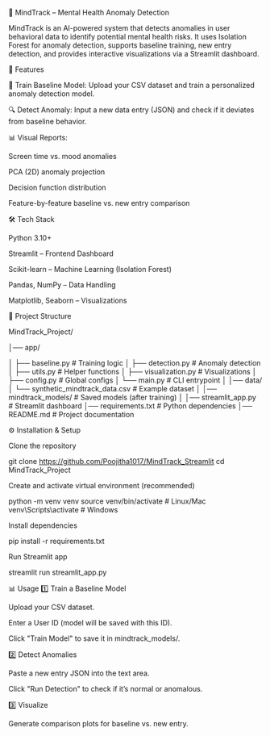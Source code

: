 🧠 MindTrack – Mental Health Anomaly Detection

MindTrack is an AI-powered system that detects anomalies in user behavioral data to identify potential mental health risks.
It uses Isolation Forest for anomaly detection, supports baseline training, new entry detection, and provides interactive visualizations via a Streamlit dashboard.

🚀 Features

📂 Train Baseline Model: Upload your CSV dataset and train a personalized anomaly detection model.

🔍 Detect Anomaly: Input a new data entry (JSON) and check if it deviates from baseline behavior.

📊 Visual Reports:

Screen time vs. mood anomalies

PCA (2D) anomaly projection

Decision function distribution

Feature-by-feature baseline vs. new entry comparison

🛠️ Tech Stack

Python 3.10+

Streamlit – Frontend Dashboard

Scikit-learn – Machine Learning (Isolation Forest)

Pandas, NumPy – Data Handling

Matplotlib, Seaborn – Visualizations

📂 Project Structure

MindTrack_Project/

│── app/

│   ├── baseline.py        # Training logic
│   ├── detection.py       # Anomaly detection
│   ├── utils.py           # Helper functions
│   ├── visualization.py   # Visualizations
│   ├── config.py          # Global configs
│   └── main.py            # CLI entrypoint
│
│── data/
│   └── synthetic_mindtrack_data.csv  # Example dataset
│
│── mindtrack_models/      # Saved models (after training)
│
│── streamlit_app.py       # Streamlit dashboard
│── requirements.txt       # Python dependencies
│── README.md              # Project documentation

⚙️ Installation & Setup

Clone the repository

git clone https://github.com/Poojitha1017/MindTrack_Streamlit
cd MindTrack_Project


Create and activate virtual environment (recommended)

python -m venv venv
source venv/bin/activate      # Linux/Mac
venv\Scripts\activate         # Windows


Install dependencies

pip install -r requirements.txt


Run Streamlit app

streamlit run streamlit_app.py

📊 Usage
1️⃣ Train a Baseline Model

Upload your CSV dataset.

Enter a User ID (model will be saved with this ID).

Click "Train Model" to save it in mindtrack_models/.

2️⃣ Detect Anomalies

Paste a new entry JSON into the text area.

Click "Run Detection" to check if it’s normal or anomalous.

3️⃣ Visualize

Generate comparison plots for baseline vs. new entry.
